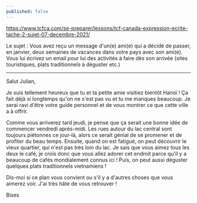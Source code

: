 ```yaml
---
published: false
---
```

https://www.tcfca.com/se-preparer/lessons/tcf-canada-expression-ecrite-tache-2-sujet-07-decembre-2021/

Le sujet : Vous avez reçu un message d'un(e) ami(e) qui a décidé de passer, en janvier, deux semaines de vacances dans votre pays avec son ami(e). Vous lui écrivez un email pour lui des activités à faire dès son arrivée (sites touristiques, plats traditionnels à déguster etc.)

---

Salut Julian,

Je suis tellement heureux que tu et ta petite amie visitiez bientôt Hanoï ! Ça fait déjà si longtemps qu'on ne s'est pas vu et tu me manques beaucoup. Je serai ravi d'être votre guide personnel et de vous montrer ce que cette ville a à offrir.

Comme vous arriverez tard jeudi, je pense que ça serait une bonne idée de commencer vendredi après-midi. Les rues autour du lac central sont toujours piétonnes ce jour-là, alors ce serait génial de se promener et de profiter du beau temps. Ensuite, quand on est fatigué, on peut découvrir le vieux quartier, qui n'est pas très loin du lac. Je sais que vous aimez tous les deux le café, je crois donc que vous allez adorer cet endroit parce qu'il y a beaucoup de cafés mondialement connus ici ! Puis, on peut aussi déguster quelques plats traditionnels vietnamiens !

Dis-moi si ce plan vous convient ou s'il y a d'autres choses que vous aimerez voir. J'ai très hâte de vous retrouver !

Bises
